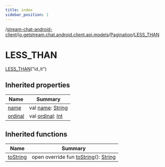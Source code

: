 ```yaml
---
title: index
sidebar_position: 1
---
```

/[stream-chat-android-client](../../../index.md)/[io.getstream.chat.android.client.api.models](../../index.md)/[Pagination](../index.md)/[LESS_THAN](index.md)  
  
  
  
# LESS_THAN  
[LESS_THAN](index.md)("id_lt")  
  
## Inherited properties  
  
|  Name |  Summary | 
|---|---|
| <a name="io.getstream.chat.android.client.api.models/Pagination.LESS_THAN/name/#/PointingToDeclaration/"></a>[name](name.md)| <a name="io.getstream.chat.android.client.api.models/Pagination.LESS_THAN/name/#/PointingToDeclaration/"></a>val [name](name.md): [String](https://kotlinlang.org/api/latest/jvm/stdlib/kotlin/-string/index.html)|
| <a name="io.getstream.chat.android.client.api.models/Pagination.LESS_THAN/ordinal/#/PointingToDeclaration/"></a>[ordinal](ordinal.md)| <a name="io.getstream.chat.android.client.api.models/Pagination.LESS_THAN/ordinal/#/PointingToDeclaration/"></a>val [ordinal](ordinal.md): [Int](https://kotlinlang.org/api/latest/jvm/stdlib/kotlin/-int/index.html)|
  
  
## Inherited functions  
  
|  Name |  Summary | 
|---|---|
| <a name="io.getstream.chat.android.client.api.models/Pagination/toString/#/PointingToDeclaration/"></a>[toString](../toString.md)| <a name="io.getstream.chat.android.client.api.models/Pagination/toString/#/PointingToDeclaration/"></a>open override fun [toString](../toString.md)(): [String](https://kotlinlang.org/api/latest/jvm/stdlib/kotlin/-string/index.html)|

